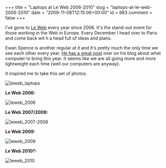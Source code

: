 +++
title = "Laptops at Le Web 2006-2010"
slug = "laptops-at-le-web-2006-2010"
date = "2009-11-08T12:15:06+00:00"
id = 983
comment = false
+++

I've gone to [Le Web](http://www.leweb.net/) every year since 2006\. It's the stand-out event for those working in the Web in Europe. Every December I head over to Paris and come back wit h a head full of ideas and plans.

Ewan Spence is another regular at it and it's pretty much the only time we see each other every year. [He has a great post](http://www.ewanspence.com/blog/2009/11/06/whats-the-perfect-computer-for-le-web/) over on his blog about what computer to bring this year. It seems like we are all going more and more lightweight each time (well our computers are anyway).

It inspired me to take this set of photos.

![leweb_laptops](/images/2009/11/F963118F0E854956B23D6DEBFB7F4509-500.jpg)

**Le Web 2006:**

![leweb_2006](/images/2009/11/12CFF65A1A1347E4BA137068EDE1DC93-500.jpg)

**Le Web 2007/2008:**

![leweb_2007-2008](/images/2009/11/509189A148E24B219AA0797D26B43AA3-500.jpg)

**Le Web 2009:**

![leweb_2009](/images/2009/11/D959867846DF41A3BBD4FB7F02587A91-500.jpg)

**Le Web 2010?:**

![leweb_2010](/images/2009/11/F2AB17AF0F3F4885ACAC7E2C2F7827EB-500.jpg)

